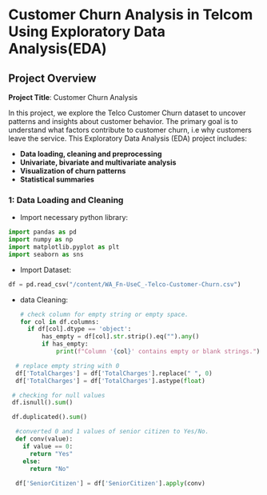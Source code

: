 # Customer Churn Analysis in Telcom Using Exploratory Data Analysis(EDA)

## Project Overview

**Project Title**: Customer Churn Analysis

In this project, we explore the Telco Customer Churn dataset to uncover patterns and insights about customer behavior. The primary goal is to understand what factors  contribute to customer churn, i.e why customers leave the service.
This Exploratory Data Analysis (EDA) project includes:
<br>
-  **Data loading, cleaning and preprocessing**<br>
-  **Univariate, bivariate and multivariate analysis**<br>
-  **Visualization of churn patterns**<br>
-  **Statistical summaries**

### 1: Data Loading and Cleaning
- Import necessary python library:

```python
import pandas as pd
import numpy as np
import matplotlib.pyplot as plt
import seaborn as sns
```
- Import Dataset:
```python
df = pd.read_csv("/content/WA_Fn-UseC_-Telco-Customer-Churn.csv")
```
- data Cleaning:


  ```python
  # check column for empty string or empty space.
  for col in df.columns:
    if df[col].dtype == 'object': 
        has_empty = df[col].str.strip().eq("").any()
        if has_empty:
            print(f"Column '{col}' contains empty or blank strings.")
  ```
```python
  # replace empty string with 0
  df['TotalCharges'] = df['TotalCharges'].replace(" ", 0)
  df['TotalCharges'] = df['TotalCharges'].astype(float)
```

```python
 # checking for null values
 df.isnull().sum()
```

```python
 df.duplicated().sum()
```
```python
  #converted 0 and 1 values of senior citizen to Yes/No.
  def conv(value):
    if value == 0:
      return "Yes"
    else:
      return "No"
  
  df['SeniorCitizen'] = df['SeniorCitizen'].apply(conv)
```




